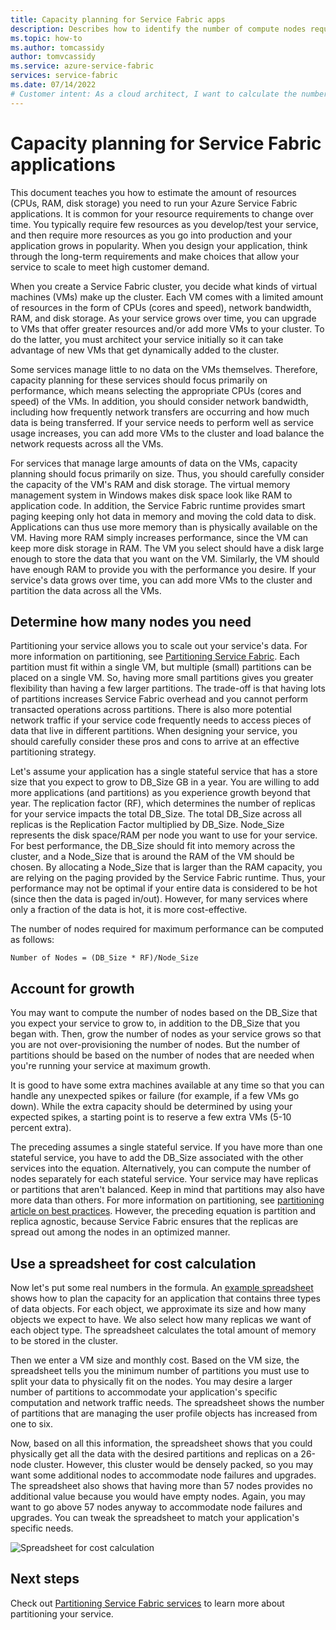 ```yaml
---
title: Capacity planning for Service Fabric apps 
description: Describes how to identify the number of compute nodes required for a Service Fabric application
ms.topic: how-to
ms.author: tomcassidy
author: tomvcassidy
ms.service: azure-service-fabric
services: service-fabric
ms.date: 07/14/2022
# Customer intent: As a cloud architect, I want to calculate the number of compute nodes required for my Service Fabric application, so that I can efficiently scale resources based on expected growth and performance needs while avoiding over-provisioning.
---
```


# Capacity planning for Service Fabric applications
This document teaches you how to estimate the amount of resources (CPUs, RAM, disk storage) you need to run your Azure Service Fabric applications. It is common for your resource requirements to change over time. You typically require few resources as you develop/test your service, and then require more resources as you go into production and your application grows in popularity. When you design your application, think through the long-term requirements and make choices that allow your service to scale to meet high customer demand.

 When you create a Service Fabric cluster, you decide what kinds of virtual machines (VMs) make up the cluster. Each VM comes with a limited amount of resources in the form of CPUs (cores and speed), network bandwidth, RAM, and disk storage. As your service grows over time, you can upgrade to VMs that offer greater resources and/or add more VMs to your cluster. To do the latter, you must architect your service initially so it can take advantage of new VMs that get dynamically added to the cluster.

Some services manage little to no data on the VMs themselves. Therefore, capacity planning for these services should focus primarily on performance, which means selecting the appropriate CPUs (cores and speed) of the VMs. In addition, you should consider network bandwidth, including how frequently network transfers are occurring and how much data is being transferred. If your service needs to perform well as service usage increases, you can add more VMs to the cluster and load balance the network requests across all the VMs.

For services that manage large amounts of data on the VMs, capacity planning should focus primarily on size. Thus, you should carefully consider the capacity of the VM's RAM and disk storage. The virtual memory management system in Windows makes disk space look like RAM to application code. In addition, the Service Fabric runtime provides smart paging keeping only hot data in memory and moving the cold data to disk. Applications can thus use more memory than is physically available on the VM. Having more RAM simply increases performance, since the VM can keep more disk storage in RAM. The VM you select should have a disk large enough to store the data that you want on the VM. Similarly, the VM should have enough RAM to provide you with the performance you desire. If your service's data grows over time, you can add more VMs to the cluster and partition the data across all the VMs.

## Determine how many nodes you need
Partitioning your service allows you to scale out your service's data. For more information on partitioning, see [Partitioning Service Fabric](service-fabric-concepts-partitioning.md). Each partition must fit within a single VM, but multiple (small) partitions can be placed on a single VM. So, having more small partitions gives you greater flexibility than having a few larger partitions. The trade-off is that having lots of partitions increases Service Fabric overhead and you cannot perform transacted operations across partitions. There is also more potential network traffic if your service code frequently needs to access pieces of data that live in different partitions. When designing your service, you should carefully consider these pros and cons to arrive at an effective partitioning strategy.

Let's assume your application has a single stateful service that has a store size that you expect to grow to DB_Size GB in a year. You are willing to add more applications (and partitions) as you experience growth beyond that year.  The replication factor (RF), which determines the number of replicas for your service impacts the total DB_Size. The total DB_Size across all replicas is the Replication Factor multiplied by DB_Size.  Node_Size represents the disk space/RAM per node you want to use for your service. For best performance, the DB_Size should fit into memory across the cluster, and a Node_Size that is around the RAM of the VM should be chosen. By allocating a Node_Size that is larger than the RAM capacity, you are relying on the paging provided by the Service Fabric runtime. Thus, your performance may not be optimal if your entire data is considered to be hot (since then the data is paged in/out). However, for many services where only a fraction of the data is hot, it is more cost-effective.

The number of nodes required for maximum performance can be computed as follows:

```
Number of Nodes = (DB_Size * RF)/Node_Size

```


## Account for growth
You may want to compute the number of nodes based on the DB_Size that you expect your service to grow to, in addition to the DB_Size that you began with. Then, grow the number of nodes as your service grows so that you are not over-provisioning the number of nodes. But the number of partitions should be based on the number of nodes that are needed when you're running your service at maximum growth.

It is good to have some extra machines available at any time so that you can handle any unexpected spikes or failure (for example, if a few VMs go down).  While the extra capacity should be determined by using your expected spikes, a starting point is to reserve a few extra VMs (5-10 percent extra).

The preceding assumes a single stateful service. If you have more than one stateful service, you have to add the DB_Size associated with the other services into the equation. Alternatively, you can compute the number of nodes separately for each stateful service.  Your service may have replicas or partitions that aren't balanced. Keep in mind that partitions may also have more data than others. For more information on partitioning, see [partitioning article on best practices](service-fabric-concepts-partitioning.md). However, the preceding equation is partition and replica agnostic, because Service Fabric ensures that the replicas are spread out among the nodes in an optimized manner.

## Use a spreadsheet for cost calculation
Now let's put some real numbers in the formula. An [example spreadsheet](https://github.com/Azure/service-fabric/raw/master/docs_resources/SF_VM_Cost_calculator-NEW.xlsx) shows how to plan the capacity for an application that contains three types of data objects. For each object, we approximate its size and how many objects we expect to have. We also select how many replicas we want of each object type. The spreadsheet calculates the total amount of memory to be stored in the cluster.

Then we enter a VM size and monthly cost. Based on the VM size, the spreadsheet tells you the minimum number of partitions you must use to split your data to physically fit on the nodes. You may desire a larger number of partitions to accommodate your application's specific computation and network traffic needs. The spreadsheet shows the number of partitions that are managing the user profile objects has increased from one to six.

Now, based on all this information, the spreadsheet shows that you could physically get all the data with the desired partitions and replicas on a 26-node cluster. However, this cluster would be densely packed, so you may want some additional nodes to accommodate node failures and upgrades. The spreadsheet also shows that having more than 57 nodes provides no additional value because you would have empty nodes. Again, you may want to go above 57 nodes anyway to accommodate node failures and upgrades. You can tweak the spreadsheet to match your application's specific needs.   

![Spreadsheet for cost calculation][Image1]

## Next steps
Check out [Partitioning Service Fabric services][10] to learn more about partitioning your service.

<!--Image references-->
[Image1]: ./media/SF-Cost.png

<!--Link references--In actual articles, you only need a single period before the slash-->
[10]: service-fabric-concepts-partitioning.md

